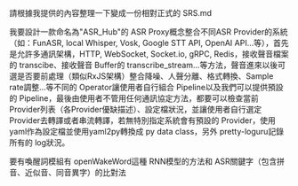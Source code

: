 請根據我提供的內容整理一下變成一份相對正式的 SRS.md

我要設計一款命名為"ASR_Hub"的 ASR Proxy概念整合不同ASR Provider的系統（如：FunASR, local Whisper, Vosk, Google STT API, OpenAI API...等），首先是允許多通訊架構，HTTP, WebSocket, Socket.io, gRPC, Redis，接收聲音檔案的 transcibe、接收聲音 Buffer的 transcribe_stream...等方法，聲音進來以後可選是否要前處理（類似RxJS架構）整合降噪、人聲分離、格式轉換、Sample rate調整...等不同的 Operator讓使用者自行組合 Pipeline以及我們可以提供預設的 Pipeline，最後由使用者不管用任何通訊協定方法，都要可以檢查當前 Provider列表（各Provider優缺描述）、設定檔狀況，並讓使用者自行選定Provider去轉譯或者串流轉譯，若無特別指定系統會有預設的 Provider，使用 yaml作為設定檔並使用yaml2py轉換成 py data class，另外 pretty-loguru記錄所有的 log狀況。

要有喚醒詞模組有 openWakeWord這種 RNN模型的方法和 ASR關鍵字（包含拼音、近似音、同音異字）的比對法